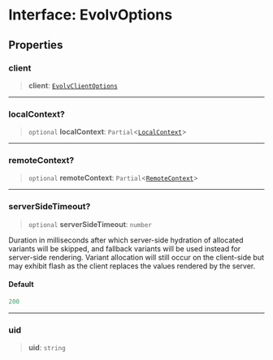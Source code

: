 # Interface: EvolvOptions

## Properties

### client

> **client**: [`EvolvClientOptions`](EvolvClientOptions.md)

***

### localContext?

> `optional` **localContext**: `Partial`\<[`LocalContext`](LocalContext.md)\>

***

### remoteContext?

> `optional` **remoteContext**: `Partial`\<[`RemoteContext`](RemoteContext.md)\>

***

### serverSideTimeout?

> `optional` **serverSideTimeout**: `number`

Duration in milliseconds after which server-side hydration of allocated variants will be skipped, and fallback
variants will be used instead for server-side rendering. Variant allocation will still occur on the client-side
but may exhibit flash as the client replaces the values rendered by the server.

#### Default

```ts
200
```

***

### uid

> **uid**: `string`
